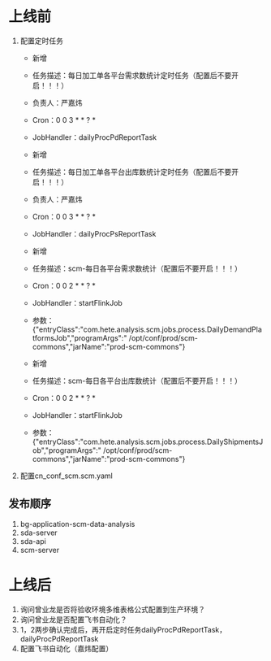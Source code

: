 # 上线前

1. 配置定时任务
    - 新增
    - 任务描述：每日加工单各平台需求数统计定时任务（配置后不要开启！！！）
    - 负责人：严嘉炜
    - Cron：0 0 3 * * ? *
    - JobHandler：dailyProcPdReportTask

    - 新增
    - 任务描述：每日加工单各平台出库数统计定时任务（配置后不要开启！！！）
    - 负责人：严嘉炜
    - Cron：0 0 3 * * ? *
    - JobHandler：dailyProcPsReportTask

    - 新增
    - 任务描述：scm-每日各平台需求数统计（配置后不要开启！！！）
    - Cron：0 0 2 * * ? *
    - JobHandler：startFlinkJob
    - 参数：{"entryClass":"com.hete.analysis.scm.jobs.process.DailyDemandPlatformsJob","programArgs":"
      /opt/conf/prod/scm-commons","jarName":"prod-scm-commons"}

    - 新增
    - 任务描述：scm-每日各平台出库数统计（配置后不要开启！！！）
    - Cron：0 0 2 * * ? *
    - JobHandler：startFlinkJob
    - 参数：{"entryClass":"com.hete.analysis.scm.jobs.process.DailyShipmentsJob","programArgs":"
      /opt/conf/prod/scm-commons","jarName":"prod-scm-commons"}

2. 配置cn_conf_scm.scm.yaml

## 发布顺序

1. bg-application-scm-data-analysis
2. sda-server
3. sda-api
4. scm-server

# 上线后

1. 询问曾业龙是否将验收环境多维表格公式配置到生产环境？
2. 询问曾业龙是否配置飞书自动化？
3. 1，2两步确认完成后，再开启定时任务dailyProcPdReportTask，dailyProcPdReportTask
4. 配置飞书自动化（嘉炜配置）




